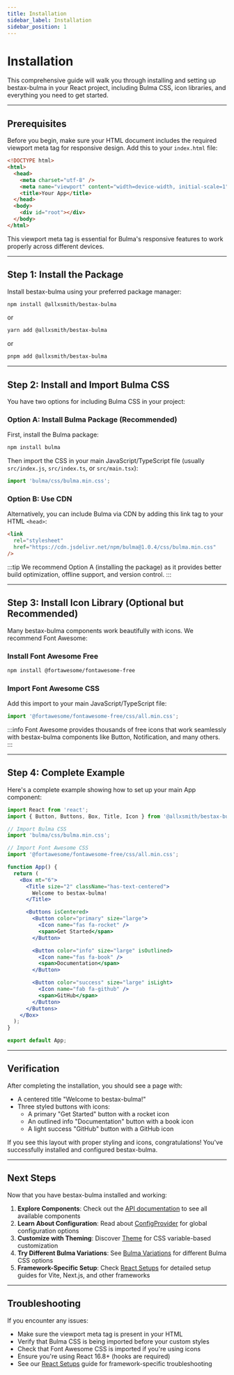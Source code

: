 ```yaml
---
title: Installation
sidebar_label: Installation
sidebar_position: 1
---
```


# Installation

This comprehensive guide will walk you through installing and setting up bestax-bulma in your React project, including Bulma CSS, icon libraries, and everything you need to get started.

---

## Prerequisites

Before you begin, make sure your HTML document includes the required viewport meta tag for responsive design. Add this to your `index.html` file:

```html
<!DOCTYPE html>
<html>
  <head>
    <meta charset="utf-8" />
    <meta name="viewport" content="width=device-width, initial-scale=1" />
    <title>Your App</title>
  </head>
  <body>
    <div id="root"></div>
  </body>
</html>
```

This viewport meta tag is essential for Bulma's responsive features to work properly across different devices.

---

## Step 1: Install the Package

Install bestax-bulma using your preferred package manager:

```bash
npm install @allxsmith/bestax-bulma
```

or

```bash
yarn add @allxsmith/bestax-bulma
```

or

```bash
pnpm add @allxsmith/bestax-bulma
```

---

## Step 2: Install and Import Bulma CSS

You have two options for including Bulma CSS in your project:

### Option A: Install Bulma Package (Recommended)

First, install the Bulma package:

```bash
npm install bulma
```

Then import the CSS in your main JavaScript/TypeScript file (usually `src/index.js`, `src/index.ts`, or `src/main.tsx`):

```js
import 'bulma/css/bulma.min.css';
```

### Option B: Use CDN

Alternatively, you can include Bulma via CDN by adding this link tag to your HTML `<head>`:

```html
<link
  rel="stylesheet"
  href="https://cdn.jsdelivr.net/npm/bulma@1.0.4/css/bulma.min.css"
/>
```

:::tip
We recommend Option A (installing the package) as it provides better build optimization, offline support, and version control.
:::

---

## Step 3: Install Icon Library (Optional but Recommended)

Many bestax-bulma components work beautifully with icons. We recommend Font Awesome:

### Install Font Awesome Free

```bash
npm install @fortawesome/fontawesome-free
```

### Import Font Awesome CSS

Add this import to your main JavaScript/TypeScript file:

```js
import '@fortawesome/fontawesome-free/css/all.min.css';
```

:::info
Font Awesome provides thousands of free icons that work seamlessly with bestax-bulma components like Button, Notification, and many others.
:::

---

## Step 4: Complete Example

Here's a complete example showing how to set up your main App component:

```jsx title="src/App.js" live
import React from 'react';
import { Button, Buttons, Box, Title, Icon } from '@allxsmith/bestax-bulma';

// Import Bulma CSS
import 'bulma/css/bulma.min.css';

// Import Font Awesome CSS
import '@fortawesome/fontawesome-free/css/all.min.css';

function App() {
  return (
    <Box mt="6">
      <Title size="2" className="has-text-centered">
        Welcome to bestax-bulma!
      </Title>

      <Buttons isCentered>
        <Button color="primary" size="large">
          <Icon name="fas fa-rocket" />
          <span>Get Started</span>
        </Button>

        <Button color="info" size="large" isOutlined>
          <Icon name="fas fa-book" />
          <span>Documentation</span>
        </Button>

        <Button color="success" size="large" isLight>
          <Icon name="fab fa-github" />
          <span>GitHub</span>
        </Button>
      </Buttons>
    </Box>
  );
}

export default App;
```

---

## Verification

After completing the installation, you should see a page with:

- A centered title "Welcome to bestax-bulma!"
- Three styled buttons with icons:
  - A primary "Get Started" button with a rocket icon
  - An outlined info "Documentation" button with a book icon
  - A light success "GitHub" button with a GitHub icon

If you see this layout with proper styling and icons, congratulations! You've successfully installed and configured bestax-bulma.

---

## Next Steps

Now that you have bestax-bulma installed and working:

1. **Explore Components**: Check out the [API documentation](/docs/category/elements) to see all available components
2. **Learn About Configuration**: Read about [ConfigProvider](/docs/api/helpers/config) for global configuration options
3. **Customize with Theming**: Discover [Theme](/docs/api/helpers/theme) for CSS variable-based customization
4. **Try Different Bulma Variations**: See [Bulma Variations](/docs/guides/getting-started/bulma-variations) for different Bulma CSS options
5. **Framework-Specific Setup**: Check [React Setups](/docs/guides/getting-started/react-setups) for detailed setup guides for Vite, Next.js, and other frameworks

---

## Troubleshooting

If you encounter any issues:

- Make sure the viewport meta tag is present in your HTML
- Verify that Bulma CSS is being imported before your custom styles
- Check that Font Awesome CSS is imported if you're using icons
- Ensure you're using React 16.8+ (hooks are required)
- See our [React Setups](/docs/guides/getting-started/react-setups) guide for framework-specific troubleshooting
